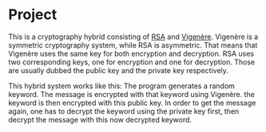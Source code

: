 # Project
This is a cryptography hybrid consisting of [RSA](https://www.google.com/url?sa=t&rct=j&q=&esrc=s&source=web&cd=&cad=rja&uact=8&ved=2ahUKEwjX26zW2Or6AhVX_7sIHTNDAlEQFnoECBIQAQ&url=https%3A%2F%2Fen.wikipedia.org%2Fwiki%2FRSA_(cryptosystem)&usg=AOvVaw0xQnBGXDCOx-cmcc2D4d9O) and [Vigenère](https://en.wikipedia.org/wiki/Vigen%C3%A8re_cipher). 
Vigenère is a symmetric cryptography system, while RSA is asymmetric. That means that Vigenère uses the same key for both encryption and decryption. RSA uses two corresponding keys, one for encryption and one for decryption. Those are usually dubbed
the public key and the private key respectively.

This hybrid system works like this: The program generates a random keyword. The message is encrypted with that keyword using Vigenère.
the keyword is then encrypted with this public key. In order to get the message again, one has to decrypt the keyword using the private key first,
then decrypt the message with this now decrypted keyword.
